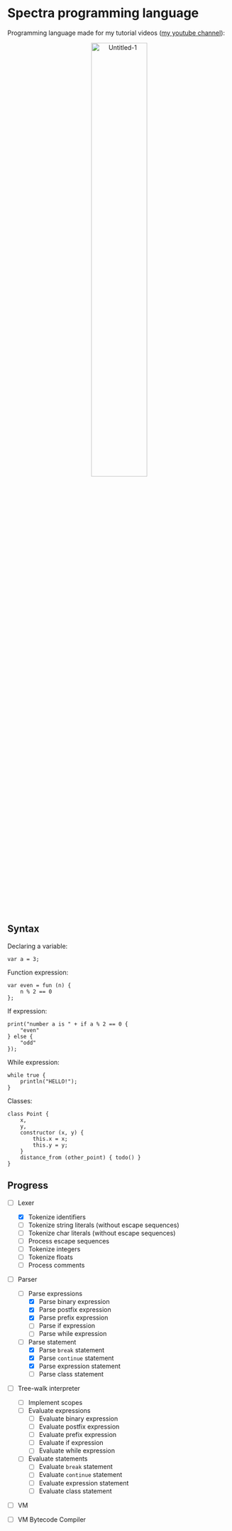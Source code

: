 # Spectra programming language

Programming language made for my tutorial videos ([my youtube channel](https://www.youtube.com/channel/UCHgP6H2lfL86qOfz8WpCliQ)):

<p align="center">
	<img alt="Untitled-1" src="https://github.com/abs0luty/spectra/assets/68709264/2ac7767c-e55c-4d40-b87b-cef9596c4ba3" width="50%">
</p>

## Syntax

Declaring a variable:

```
var a = 3;
```

Function expression:

```
var even = fun (n) {
	n % 2 == 0
};
```

If expression:

```
print("number a is " + if a % 2 == 0 {
	"even"
} else {
	"odd"
});
```

While expression:

```
while true {
	println("HELLO!");
}
```

Classes:

```
class Point {
	x, 
	y,
	constructor (x, y) {
		this.x = x;
		this.y = y;
	}
	distance_from (other_point) { todo() }
}
```

## Progress

- [ ] Lexer
  - [x] Tokenize identifiers
  - [ ] Tokenize string literals (without escape sequences)
  - [ ] Tokenize char literals (without escape sequences)
  - [ ] Process escape sequences
  - [ ] Tokenize integers
  - [ ] Tokenize floats
  - [ ] Process comments
- [ ] Parser
  - [ ] Parse expressions
    - [x] Parse binary expression
    - [x] Parse postfix expression
    - [x] Parse prefix expression
    - [ ] Parse if expression
    - [ ] Parse while expression
  - [ ] Parse statement
    - [x] Parse `break` statement
    - [x] Parse `continue` statement
    - [x] Parse expression statement
    - [ ] Parse class statement
- [ ] Tree-walk interpreter
  - [ ] Implement scopes
  - [ ] Evaluate expressions
    - [ ] Evaluate binary expression
    - [ ] Evaluate postfix expression
    - [ ] Evaluate prefix expression
    - [ ] Evaluate if expression
    - [ ] Evaluate while expression
  - [ ] Evaluate statements
    - [ ] Evaluate `break` statement
    - [ ] Evaluate `continue` statement
    - [ ] Evaluate expression statement
    - [ ] Evaluate class statement
- [ ] VM
- [ ] VM Bytecode Compiler

